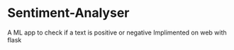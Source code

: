 # Sentiment-Analyser
A ML app to check if a text is positive or negative
Implimented on web with flask
